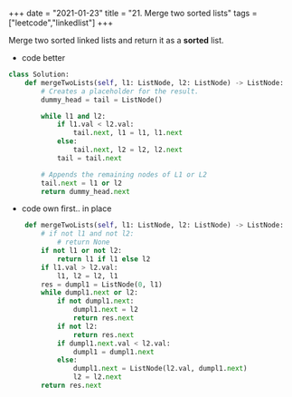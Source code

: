 +++
date = "2021-01-23"
title = "21. Merge two sorted lists"
tags = ["leetcode","linkedlist"]
+++

Merge two sorted linked lists and return it as a **sorted** list.
- code better
```python
class Solution:
    def mergeTwoLists(self, l1: ListNode, l2: ListNode) -> ListNode:
        # Creates a placeholder for the result.
        dummy_head = tail = ListNode()

        while l1 and l2:
            if l1.val < l2.val:
                tail.next, l1 = l1, l1.next
            else:
                tail.next, l2 = l2, l2.next
            tail = tail.next

        # Appends the remaining nodes of L1 or L2
        tail.next = l1 or l2
        return dummy_head.next

```
- code own first.. in place
```python
    def mergeTwoLists(self, l1: ListNode, l2: ListNode) -> ListNode:
        # if not l1 and not l2:
            # return None
        if not l1 or not l2:
            return l1 if l1 else l2
        if l1.val > l2.val:
            l1, l2 = l2, l1
        res = dumpl1 = ListNode(0, l1)
        while dumpl1.next or l2:
            if not dumpl1.next:
                dumpl1.next = l2
                return res.next
            if not l2:
                return res.next
            if dumpl1.next.val < l2.val:
                dumpl1 = dumpl1.next
            else:
                dumpl1.next = ListNode(l2.val, dumpl1.next)
                l2 = l2.next
        return res.next

```

